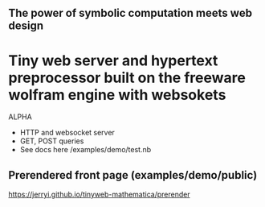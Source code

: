 ## The power of symbolic computation meets web design
# Tiny web server and hypertext preprocessor built on the freeware wolfram engine with websokets

ALPHA 

* HTTP and websocket server
* GET, POST queries
* See docs here /examples/demo/test.nb

Prerendered front page (examples/demo/public)
----------
https://jerryi.github.io/tinyweb-mathematica/prerender
